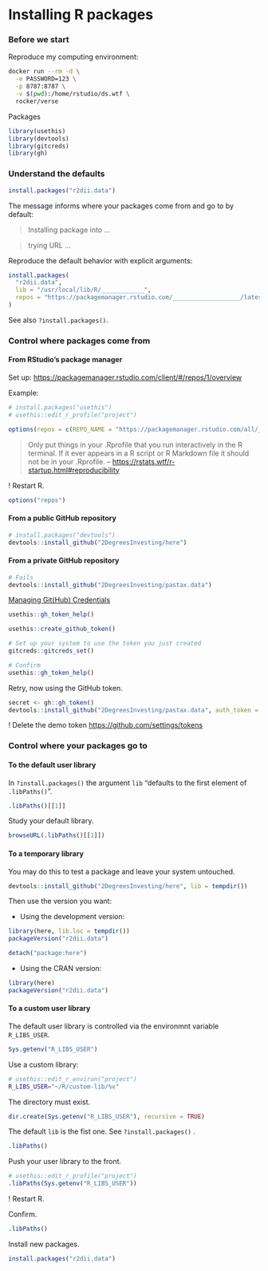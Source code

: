 
# Installing R packages

### Before we start

Reproduce my computing environment:

``` bash
docker run --rm -d \
  -e PASSWORD=123 \
  -p 8787:8787 \
  -v $(pwd):/home/rstudio/ds.wtf \
  rocker/verse
```

Packages

``` r
library(usethis)
library(devtools)
library(gitcreds)
library(gh)
```

### Understand the defaults

``` r
install.packages("r2dii.data")
```

The message informs where your packages come from and go to by default:

> Installing package into …

> trying URL …

Reproduce the default behavior with explicit arguments:

``` r
install.packages(
  "r2dii.data", 
  lib = "/usr/local/lib/R/____________", 
  repos = "https://packagemanager.rstudio.com/___________________/latest"
)
```

See also `?install.packages()`.

### Control where packages come from

#### From RStudio’s package manager

Set up: <https://packagemanager.rstudio.com/client/#/repos/1/overview>

Example:

``` r
# install.packages("usethis")
# usethis::edit_r_profile("project")

options(repos = c(REPO_NAME = "https://packagemanager.rstudio.com/all/__linux__/focal/latest"))
```

> Only put things in your .Rprofile that you run interactively in the R
> terminal. If it ever appears in a R script or R Markdown file it
> should not be in your .Rprofile. –
> <https://rstats.wtf/r-startup.html#reproducibility>

! Restart R.

``` r
options("repos")
```

#### From a public GitHub repository

``` r
# install.packages("devtools")
devtools::install_github("2DegreesInvesting/here")
```

#### From a private GitHub repository

``` r
# Fails
devtools::install_github("2DegreesInvesting/pastax.data")
```

[Managing Git(Hub)
Credentials](https://usethis.r-lib.org/articles/git-credentials.html)

``` r
usethis::gh_token_help()

usethis::create_github_token()

# Set up your system to use the token you just created
gitcreds::gitcreds_set()

# Confirm
usethis::gh_token_help()
```

Retry, now using the GitHub token.

``` r
secret <- gh::gh_token()
devtools::install_github("2DegreesInvesting/pastax.data", auth_token = secret)
```

! Delete the demo token <https://github.com/settings/tokens>

### Control where your packages go to

#### To the default user library

In `?install.packages()` the argument `lib` “defaults to the first
element of `.libPaths()`”.

``` r
.libPaths()[[1]]
```

Study your default library.

``` r
browseURL(.libPaths()[[1]])
```

#### To a temporary library

You may do this to test a package and leave your system untouched.

``` r
devtools::install_github("2DegreesInvesting/here", lib = tempdir())
```

Then use the version you want:

-   Using the development version:

``` r
library(here, lib.loc = tempdir())
packageVersion("r2dii.data")
```

``` r
detach("package:here")
```

-   Using the CRAN version:

``` r
library(here)
packageVersion("r2dii.data")
```

#### To a custom user library

The default user library is controlled via the environmnt variable
`R_LIBS_USER`.

``` r
Sys.getenv("R_LIBS_USER")
```

Use a custom library:

``` bash
# usethis::edit_r_environ("project")
R_LIBS_USER="~/R/custom-lib/%v"
```

The directory must exist.

``` r
dir.create(Sys.getenv("R_LIBS_USER"), recursive = TRUE)
```

The default `lib` is the fist one. See `?install.packages()` .

``` r
.libPaths()
```

Push your user library to the front.

``` r
# usethis::edit_r_profile("project")
.libPaths(Sys.getenv("R_LIBS_USER"))
```

! Restart R.

Confirm.

``` r
.libPaths()
```

Install new packages.

``` r
install.packages("r2dii.data")
```
